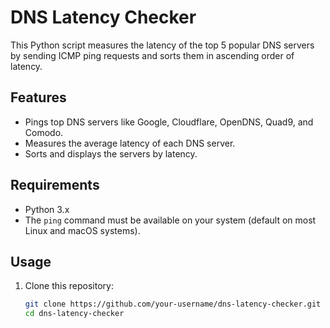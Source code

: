 # DNS Latency Checker

This Python script measures the latency of the top 5 popular DNS servers by sending ICMP ping requests and sorts them in ascending order of latency.

## Features
- Pings top DNS servers like Google, Cloudflare, OpenDNS, Quad9, and Comodo.
- Measures the average latency of each DNS server.
- Sorts and displays the servers by latency.

## Requirements
- Python 3.x
- The `ping` command must be available on your system (default on most Linux and macOS systems).

## Usage
1. Clone this repository:
   ```bash
   git clone https://github.com/your-username/dns-latency-checker.git
   cd dns-latency-checker
